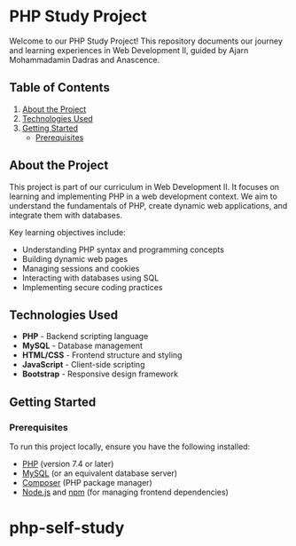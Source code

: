 # PHP Study Project

Welcome to our PHP Study Project! This repository documents our journey and learning experiences in Web Development II, guided by Ajarn Mohammadamin Dadras and Anascence.

## Table of Contents

1. [About the Project](#about-the-project)
2. [Technologies Used](#technologies-used)
3. [Getting Started](#getting-started)
   - [Prerequisites](#prerequisites)

## About the Project

This project is part of our curriculum in Web Development II. It focuses on learning and implementing PHP in a web development context. We aim to understand the fundamentals of PHP, create dynamic web applications, and integrate them with databases.

Key learning objectives include:
- Understanding PHP syntax and programming concepts
- Building dynamic web pages
- Managing sessions and cookies
- Interacting with databases using SQL
- Implementing secure coding practices

## Technologies Used

- **PHP** - Backend scripting language
- **MySQL** - Database management
- **HTML/CSS** - Frontend structure and styling
- **JavaScript** - Client-side scripting
- **Bootstrap** - Responsive design framework

## Getting Started

### Prerequisites

To run this project locally, ensure you have the following installed:

- [PHP](https://www.php.net/downloads) (version 7.4 or later)
- [MySQL](https://dev.mysql.com/downloads/) (or an equivalent database server)
- [Composer](https://getcomposer.org/download/) (PHP package manager)
- [Node.js](https://nodejs.org/) and [npm](https://www.npmjs.com/get-npm) (for managing frontend dependencies)
# php-self-study
